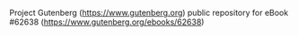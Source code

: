 Project Gutenberg (https://www.gutenberg.org) public repository for eBook #62638 (https://www.gutenberg.org/ebooks/62638)
